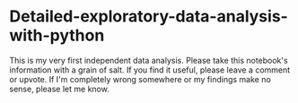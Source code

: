 # Detailed-exploratory-data-analysis-with-python
This is my very first independent data analysis. Please take this notebook's information with a grain of salt. If you find it useful, please leave a comment or upvote. If I'm completely wrong somewhere or my findings make no sense, please let me know.
